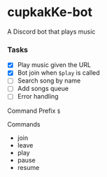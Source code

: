 # cupkakKe-bot

A Discord bot that plays music

### Tasks

- [x] Play music given the URL
- [x] Bot join when `$play` is called
- [ ] Search song by name
- [ ] Add songs queue
- [ ] Error handling

Command Prefix `$`

Commands

- join
- leave
- play
- pause
- resume
